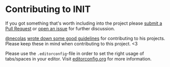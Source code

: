 # Contributing to INIT

If you got something that's worth including into the project please [submit a Pull Request](https://github.com/use-init/init-htmlmin/issues) or [open an issue](https://github.com/use-init/init-htmlmin/issues) for further discussion.

[@necolas](https://github.com/necolas) [wrote down some good guidelines](https://github.com/necolas/issue-guidelines) for contributing to his projects. Please keep these in mind when contributing to this project. <3

Please use the `.editorconfig`-file in order to set the right usage of tabs/spaces in your editor. Visit [editorconfig.org](http://editorconfig.org/) for more information.
